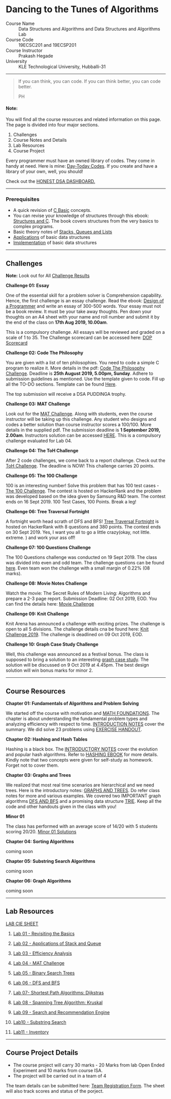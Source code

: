 # Dancing to the Tunes of Algorithms

<dl>
<dt>Course Name</dt>
<dd>Data Structures and Algorithms and Data Structures and Algorithms Lab</dd>
<dt>Course Code</dt>
<dd>19ECSC201 and 19ECSP201</dd>
<dt>Course Instructor</dt>
<dd>Prakash Hegade</dd>
<dt>University</dt>
<dd>KLE Technological University, Hubballi-31</dd>
</dl>

* * *

> If you can think, you can code.
> If you can think better, you can code better.
>
> PH

#### Note:
You will find all the course resources and related information on this page. The page is divided into four major sections. 

1. Challenges 
2. Course Notes and Details
3. Lab Resources
4. Course Project

Every programmer must have an owned library of codes. They come in handy at need. Here is mine: [Day-Today Codes](https://github.com/prakashbh/day-today-codes). If you create and have a library of your own, well, you should!

Check out the [HONEST DSA DASHBOARD.](https://tinyurl.com/honest-dsa-2019)

* * *

### Prerequisites
* A quick revision of [C Basic](https://github.com/prakashbh/dsa-2019/blob/master/course-notes/0-c-basics.pdf) concepts.
* You can revise your knowledge of structures through this ebook: [Structures and C](https://www.smashwords.com/books/view/644937). The book covers structures from the very basics to complex programs. 
* Basic theory notes of [Stacks, Queues and Lists](https://github.com/prakashbh/dsa-2019/blob/master/course-notes/0-stacks-queues-lists-theory.pdf)
* [Applications](https://github.com/prakashbh/dsa-2019/blob/master/course-notes/0-stacks-queues-lists-continued.pdf) of basic data structures
* [Implementation](https://github.com/prakashbh/dsa-2019/blob/master/course-notes/0-stacks-queues-lists-implementation.pdf) of basic data structures

* * *

## Challenges

**Note:** Look out for All [Challenge Results](https://tinyurl.com/dsa-2019-challenges)

**Challenge 01: Essay**

One of the essential skill for a problem solver is Comprehension capability. Hence, the first challenge is an essay challenge. Read the ebook: [Design of a Programmer](https://www.smashwords.com/books/view/639609) and write an essay of 300-500 words. Your essay must not be a book review. It must be your take away thoughts. Pen down your thoughts on an A4 sheet with your name and roll number and submit it by the end of the class on **17th Aug 2019, 10.00am**. 

This is a compulsory challenge. All essays will be reviewed and graded on a scale of 1 to 35. The Challenge scorecard can be accessed here: [DOP Scorecard](https://tinyurl.com/dop-3c-2019)



**Challenge 02: Code The Philosophy**

You are given with a list of ten philosophies. You need to code a simple C program to realize it. More details in the pdf: [Code The Philosophy Challenge](https://github.com/prakashbh/dsa-2019/blob/master/challenges/2-code-the-philosophy.pdf). Deadline is **25th August 2019, 5.00pm, Sunday**. Adhere to submission guidelines as mentioned. Use the template given to code. Fill up all the TO-DO sections. Template can be found [Here](https://github.com/prakashbh/dsa-2019/blob/master/challenges/2-code-the-philosophy-template.c).

The top submission will receive a DSA PUDDINGA trophy. 



**Challenge 03: MAT Challenge**

Look out for the [MAT Challenge](https://github.com/prakashbh/dsa-2019/blob/master/challenges/3-MAT-challenge.pdf). Along with students, even the course instructor will be taking up this challenge. Any student who designs and codes a better solution than course instructor scores a 100/100. More details in the supplied pdf. The submission deadline is **1 September 2019, 2.00am**. Instructors solution can be accessed [HERE](https://github.com/prakashbh/dsa-2019/blob/master/challenges/mat-ph.c). This is a compulsory challenge evaluated for Lab 04. 



**Challenge 04: The ToH Challenge**

After 2 code challenges, we come back to a report challenge. Check out the [ToH Challenge](https://github.com/prakashbh/dsa-2019/blob/master/challenges/4-toh-challenge.pdf). The deadline is NOW! This challenge carries 20 points. 



**Challenge 05: The 100 Challenge**

100 is an interesting number! Solve this problem that has 100 test cases - [The 100 Challenge](http://www.hackerrank.com/the-100-challenge). The contest is hosted on HackerRank and the problem was developed based on the idea given by Samsung R&D team. The contest ends on 16 Sept 2019. 100 Test Cases, 100 Points. Break a leg!



**Challenge 06: Tree Traversal Fortnight**

A fortnight worth head scrath of DFS and BFS! [Tree Traversal Fortnight](http://www.hackerrank.com/tree-traversal-fortnight) is hosted on HackerRank with 8 questions and 380 points. The contest ends on 30 Sept 2019. Yes, I want you all to go a little crazy(okay, not little. extreme. ) and work your ass off! 



**Challenge 07: 100 Questions Challenge**

The 100 Questions challenge was conducted on 19 Sept 2019. The class was divided into even and odd team. The challenge questions can be found [here](https://github.com/prakashbh/dsa-2019/blob/master/challenges/100-questions-challenge-2019.pdf). Even team won the challenge with a small margin of 0.22% (08 marks). 



**Challenge 08: Movie Notes Challenge**

Watch the movie: The Secret Rules of Modern Living: Algorithms and prepare a 2-3 page report. Submission Deadline: 02 Oct 2019, EOD. You can find the details here: [Movie Challenge](https://github.com/prakashbh/dsa-2019/blob/master/challenges/8-documentary-notes-challenge.pdf)



**Challenge 09: Knit Challenge**

Knit Arena has announced a challenge with exciting prizes. The challenge is open to all 5 divisions. The challenge details cna be found here: [Knit Challenge 2019](https://github.com/prakashbh/dsa-2019/tree/master/knit-challenge). The challenge is deadlined on 09 Oct 2019, EOD.


**Challenge 10: Graph Case Study Challenge**

Well, this challenge was announced as a festival bonus. The class is supposed to bring a solution to an interesting [graph case study](https://github.com/prakashbh/dsa-2019/blob/master/challenges/graph-case-study.pdf). The solution will be discussed on 9 Oct 2019 at 4.45pm. The best design solution will win bonus marks for minor 2. 



* * *

## Course Resources

**Chapter 01: Fundamentals of Algorithms and Problem Solving**

We started off the course with motivation and [MATH FOUNDATIONS](https://github.com/prakashbh/dsa-2019/blob/master/course-notes/1-math-foundations.pdf). The chapter is about understanding the fundamental problem types and analyzing efficiency with respect to time. [INTRODUCTION NOTES](https://github.com/prakashbh/dsa-2019/blob/master/course-notes/1-intro-to-algorithms.pdf) cover the summary.  We did solve 23 problems using [EXERCISE HANDOUT](https://github.com/prakashbh/dsa-2019/blob/master/course-notes/1-exercise-handout.pdf). 


**Chapter 02: Hashing and Hash Tables**

Hashing is a black box. The [INTRODUCTORY NOTES](https://github.com/prakashbh/dsa-2019/blob/master/course-notes/2-hashing-intro.pdf) cover the evolution and popular hash algorithms. Refer to [HASHING EBOOK](https://www.smashwords.com/books/view/737188) for more details. Kindly note that two concepts were given for self-study as homework. Forget not to cover them. 


**Chapter 03: Graphs and Trees**

We realized that most real time scenarios are hierarchical and we need trees. Here is the introductory notes: [GRAPHS AND TREES](https://github.com/prakashbh/dsa-2019/blob/master/course-notes/3-graphs-and-trees.pdf). Do refer class notes for more and various examples. We covered two IMPORTANT graph algorithms [DFS AND BFS](https://github.com/prakashbh/dsa-2019/blob/master/course-notes/3-dfs-bfs.pdf) and a promising data structure [TRIE](https://github.com/prakashbh/dsa-2019/blob/master/course-notes/3-trie.pdf). Keep all the code and other handouts given in the class with you! 


**Minor 01**

The class has performed with an average score of 14/20 with 5 students scoring 20/20. [Minor 01 Solutions](https://github.com/prakashbh/dsa-2019/blob/master/course-notes/dsa-minor1-solutions.pdf)


**Chapter 04: Sorting Algorithms**

coming soon


**Chapter 05: Substring Search Algorithms**

coming soon



**Chapter 06: Graph Algorithms**

coming soon

* * *

## Lab Resources

[LAB CIE SHEET](http://www.tinyurl.com/dsalab-cie-2019)

1. [Lab 01 - Revisiting the Basics](https://github.com/prakashbh/dsa-2019/tree/master/labs/lab01)

2. [Lab 02 - Applications of Stack and Queue](https://github.com/prakashbh/dsa-2019/tree/master/labs/lab02)

3. [Lab 03 - Efficiency Analysis](https://github.com/prakashbh/dsa-2019/tree/master/labs/lab03)

4. [Lab 04 - MAT Challenge](https://github.com/prakashbh/dsa-2019/blob/master/challenges/3-MAT-challenge.pdf)

5. [Lab 05 - Binary Search Trees](https://github.com/prakashbh/dsa-2019/tree/master/labs/lab05)

6. [Lab 06 - DFS and BFS](https://github.com/prakashbh/dsa-2019/blob/master/labs/lab06/lab06-c.pdf)

7. [Lab 07- Shortest Path Algorithms: Dijkstras](https://www.hackerrank.com/dsa-lab-07-c)

8. [Lab 08 - Spanning Tree Algorithm: Kruskal](https://github.com/prakashbh/dsa-2019/tree/master/labs/lab08)

9. [Lab 09 - Search and Recommendation Engine](https://github.com/prakashbh/dsa-2019/tree/master/labs/lab09)

10. [Lab10 - Substring Search](https://github.com/prakashbh/dsa-2019/tree/master/labs/lab10)

11. [Lab11 - Inventory](https://github.com/prakashbh/inventory-data-structure)


* * *

## Course Project Details
* The course project will carry 30 marks - 20 Marks from lab Open Ended Experiment and 10 marks from course ISA. 
* The project will be carried out in a team of 4

The team details can be submitted here: [Team Registration Form](https://tinyurl.com/dsa-course-projects-2019). The sheet will also track scores and status of the porject. 

